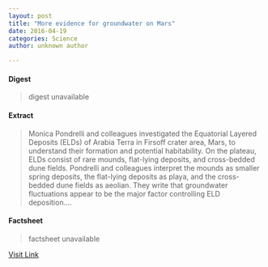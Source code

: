 ```yaml
---
layout: post
title: "More evidence for groundwater on Mars"
date: 2016-04-19
categories: Science
author: unknown author

---
```



#### Digest
>digest unavailable

#### Extract
>Monica Pondrelli and colleagues investigated the Equatorial Layered Deposits (ELDs) of Arabia Terra in Firsoff crater area, Mars, to understand their formation and potential habitability. On the plateau, ELDs consist of rare mounds, flat-lying deposits, and cross-bedded dune fields. Pondrelli and colleagues interpret the mounds as smaller spring deposits, the flat-lying deposits as playa, and the cross-bedded dune fields as aeolian. They write that groundwater fluctuations appear to be the major factor controlling ELD deposition....

#### Factsheet
>factsheet unavailable

[Visit Link](http://phys.org/news346682837.html)


